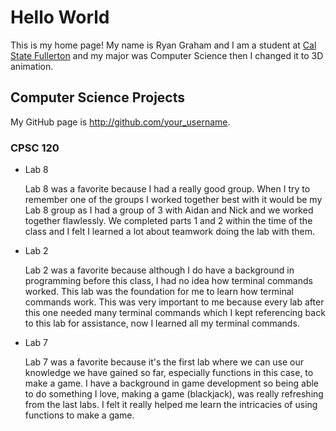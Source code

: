 # Hello World

This is my home page! My name is Ryan Graham and I am a student at [Cal State Fullerton](http://www.fullerton.edu/) and my major was Computer Science then I changed it to 3D animation.

## Computer Science Projects

My GitHub page is http://github.com/your_username.

### CPSC 120

* Lab 8

	Lab 8 was a favorite because I had a really good group. When I try to remember one of the groups I worked together best with it would be my Lab 8 group as I had a group of 3 with Aidan and Nick and we worked together flawlessly. We completed parts 1 and 2 within the time of the class and I felt I learned a lot about teamwork doing the lab with them.

* Lab 2

	Lab 2 was a favorite because although I do have a background in programming before this class, I had no idea how terminal commands worked. This lab was the foundation for me to learn how terminal commands work. This was very important to me because every lab after this one needed many terminal commands which I kept referencing back to this lab for assistance, now I learned all my terminal commands.

* Lab 7

	Lab 7 was a favorite because it's the first lab where we can use our knowledge we have gained so far, especially functions in this case, to make a game. I have a background in game development so being able to do something I love, making a game (blackjack), was really refreshing from the last labs. I felt it really helped me learn the intricacies of using functions to make a game.
